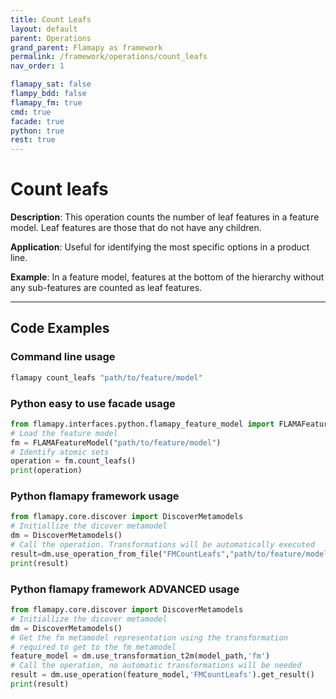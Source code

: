 ```yaml
---
title: Count Leafs
layout: default
parent: Operations
grand_parent: Flamapy as framework
permalink: /framework/operations/count_leafs
nav_order: 1

flamapy_sat: false
flampy_bdd: false
flamapy_fm: true
cmd: true
facade: true
python: true
rest: true
---
```


# Count leafs

**Description**: 
This operation counts the number of leaf features in a feature model. Leaf features are those that do not have any children.

**Application**: 
Useful for identifying the most specific options in a product line.

**Example**: 
In a feature model, features at the bottom of the hierarchy without any sub-features are counted as leaf features.

---
## Code Examples

### Command line usage
```bash
flamapy count_leafs "path/to/feature/model"
```

### Python easy to use facade usage
```python
from flamapy.interfaces.python.flamapy_feature_model import FLAMAFeatureModel
# Load the feature model
fm = FLAMAFeatureModel("path/to/feature/model")
# Identify atomic sets
operation = fm.count_leafs()
print(operation)
```

### Python flamapy framework usage
```python
from flamapy.core.discover import DiscoverMetamodels
# Initiallize the dicover metamodel
dm = DiscoverMetamodels()
# Call the operation. Transformations will be automatically executed
result=dm.use_operation_from_file("FMCountLeafs","path/to/feature/model")
print(result)
```
### Python flamapy framework **ADVANCED** usage
```python
from flamapy.core.discover import DiscoverMetamodels
# Initiallize the dicover metamodel
dm = DiscoverMetamodels()
# Get the fm metamodel representation using the transformation 
# required to get to the fm metamodel
feature_model = dm.use_transformation_t2m(model_path,'fm') 
# Call the operation, no automatic transformations will be needed
result = dm.use_operation(feature_model,'FMCountLeafs').get_result()
print(result)
```


